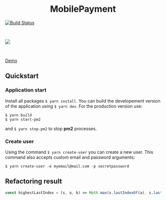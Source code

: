 <h1 align="center"><strong>MobilePayment</strong></h1>

[![Build Status](https://travis-ci.org/Hooked74/MobilePayment.svg?branch=master)](https://travis-ci.org/Hooked74/MobilePayment)

<br />

![](https://i.imgur.com/XqMhdg8.png)

<br />

[Demo](https://mysterious-peak-44366.herokuapp.com/)

## Quickstart

### Application start

Install all packages `$ yarn install`. You can build the developement version of the application using `$ yarn dev`. For the production version use:
```
$ yarn build
$ yarn start-pm2
```
and `$ yarn stop-pm2` to stop **pm2** processes.

### Create user

Using the command `$ yarn create-user` you can create a new user. This command also accepts custom email and password arguments:

```
$ yarn create-user -e myemail@mail.com -p secretpassword
```

## Refactoring result

```js
const highestLastIndex = (s, a, b) => Math.max(s.lastIndexOf(a), s.lastIndexOf(b));
```
